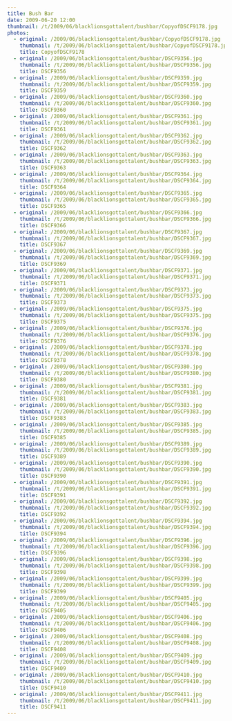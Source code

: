 ```yaml
---
title: Bush Bar
date: 2009-06-20 12:00
thumbnail: /t/2009/06/blacklionsgottalent/bushbar/CopyofDSCF9178.jpg
photos:
  - original: /2009/06/blacklionsgottalent/bushbar/CopyofDSCF9178.jpg
    thumbnail: /t/2009/06/blacklionsgottalent/bushbar/CopyofDSCF9178.jpg
    title: CopyofDSCF9178
  - original: /2009/06/blacklionsgottalent/bushbar/DSCF9356.jpg
    thumbnail: /t/2009/06/blacklionsgottalent/bushbar/DSCF9356.jpg
    title: DSCF9356
  - original: /2009/06/blacklionsgottalent/bushbar/DSCF9359.jpg
    thumbnail: /t/2009/06/blacklionsgottalent/bushbar/DSCF9359.jpg
    title: DSCF9359
  - original: /2009/06/blacklionsgottalent/bushbar/DSCF9360.jpg
    thumbnail: /t/2009/06/blacklionsgottalent/bushbar/DSCF9360.jpg
    title: DSCF9360
  - original: /2009/06/blacklionsgottalent/bushbar/DSCF9361.jpg
    thumbnail: /t/2009/06/blacklionsgottalent/bushbar/DSCF9361.jpg
    title: DSCF9361
  - original: /2009/06/blacklionsgottalent/bushbar/DSCF9362.jpg
    thumbnail: /t/2009/06/blacklionsgottalent/bushbar/DSCF9362.jpg
    title: DSCF9362
  - original: /2009/06/blacklionsgottalent/bushbar/DSCF9363.jpg
    thumbnail: /t/2009/06/blacklionsgottalent/bushbar/DSCF9363.jpg
    title: DSCF9363
  - original: /2009/06/blacklionsgottalent/bushbar/DSCF9364.jpg
    thumbnail: /t/2009/06/blacklionsgottalent/bushbar/DSCF9364.jpg
    title: DSCF9364
  - original: /2009/06/blacklionsgottalent/bushbar/DSCF9365.jpg
    thumbnail: /t/2009/06/blacklionsgottalent/bushbar/DSCF9365.jpg
    title: DSCF9365
  - original: /2009/06/blacklionsgottalent/bushbar/DSCF9366.jpg
    thumbnail: /t/2009/06/blacklionsgottalent/bushbar/DSCF9366.jpg
    title: DSCF9366
  - original: /2009/06/blacklionsgottalent/bushbar/DSCF9367.jpg
    thumbnail: /t/2009/06/blacklionsgottalent/bushbar/DSCF9367.jpg
    title: DSCF9367
  - original: /2009/06/blacklionsgottalent/bushbar/DSCF9369.jpg
    thumbnail: /t/2009/06/blacklionsgottalent/bushbar/DSCF9369.jpg
    title: DSCF9369
  - original: /2009/06/blacklionsgottalent/bushbar/DSCF9371.jpg
    thumbnail: /t/2009/06/blacklionsgottalent/bushbar/DSCF9371.jpg
    title: DSCF9371
  - original: /2009/06/blacklionsgottalent/bushbar/DSCF9373.jpg
    thumbnail: /t/2009/06/blacklionsgottalent/bushbar/DSCF9373.jpg
    title: DSCF9373
  - original: /2009/06/blacklionsgottalent/bushbar/DSCF9375.jpg
    thumbnail: /t/2009/06/blacklionsgottalent/bushbar/DSCF9375.jpg
    title: DSCF9375
  - original: /2009/06/blacklionsgottalent/bushbar/DSCF9376.jpg
    thumbnail: /t/2009/06/blacklionsgottalent/bushbar/DSCF9376.jpg
    title: DSCF9376
  - original: /2009/06/blacklionsgottalent/bushbar/DSCF9378.jpg
    thumbnail: /t/2009/06/blacklionsgottalent/bushbar/DSCF9378.jpg
    title: DSCF9378
  - original: /2009/06/blacklionsgottalent/bushbar/DSCF9380.jpg
    thumbnail: /t/2009/06/blacklionsgottalent/bushbar/DSCF9380.jpg
    title: DSCF9380
  - original: /2009/06/blacklionsgottalent/bushbar/DSCF9381.jpg
    thumbnail: /t/2009/06/blacklionsgottalent/bushbar/DSCF9381.jpg
    title: DSCF9381
  - original: /2009/06/blacklionsgottalent/bushbar/DSCF9383.jpg
    thumbnail: /t/2009/06/blacklionsgottalent/bushbar/DSCF9383.jpg
    title: DSCF9383
  - original: /2009/06/blacklionsgottalent/bushbar/DSCF9385.jpg
    thumbnail: /t/2009/06/blacklionsgottalent/bushbar/DSCF9385.jpg
    title: DSCF9385
  - original: /2009/06/blacklionsgottalent/bushbar/DSCF9389.jpg
    thumbnail: /t/2009/06/blacklionsgottalent/bushbar/DSCF9389.jpg
    title: DSCF9389
  - original: /2009/06/blacklionsgottalent/bushbar/DSCF9390.jpg
    thumbnail: /t/2009/06/blacklionsgottalent/bushbar/DSCF9390.jpg
    title: DSCF9390
  - original: /2009/06/blacklionsgottalent/bushbar/DSCF9391.jpg
    thumbnail: /t/2009/06/blacklionsgottalent/bushbar/DSCF9391.jpg
    title: DSCF9391
  - original: /2009/06/blacklionsgottalent/bushbar/DSCF9392.jpg
    thumbnail: /t/2009/06/blacklionsgottalent/bushbar/DSCF9392.jpg
    title: DSCF9392
  - original: /2009/06/blacklionsgottalent/bushbar/DSCF9394.jpg
    thumbnail: /t/2009/06/blacklionsgottalent/bushbar/DSCF9394.jpg
    title: DSCF9394
  - original: /2009/06/blacklionsgottalent/bushbar/DSCF9396.jpg
    thumbnail: /t/2009/06/blacklionsgottalent/bushbar/DSCF9396.jpg
    title: DSCF9396
  - original: /2009/06/blacklionsgottalent/bushbar/DSCF9398.jpg
    thumbnail: /t/2009/06/blacklionsgottalent/bushbar/DSCF9398.jpg
    title: DSCF9398
  - original: /2009/06/blacklionsgottalent/bushbar/DSCF9399.jpg
    thumbnail: /t/2009/06/blacklionsgottalent/bushbar/DSCF9399.jpg
    title: DSCF9399
  - original: /2009/06/blacklionsgottalent/bushbar/DSCF9405.jpg
    thumbnail: /t/2009/06/blacklionsgottalent/bushbar/DSCF9405.jpg
    title: DSCF9405
  - original: /2009/06/blacklionsgottalent/bushbar/DSCF9406.jpg
    thumbnail: /t/2009/06/blacklionsgottalent/bushbar/DSCF9406.jpg
    title: DSCF9406
  - original: /2009/06/blacklionsgottalent/bushbar/DSCF9408.jpg
    thumbnail: /t/2009/06/blacklionsgottalent/bushbar/DSCF9408.jpg
    title: DSCF9408
  - original: /2009/06/blacklionsgottalent/bushbar/DSCF9409.jpg
    thumbnail: /t/2009/06/blacklionsgottalent/bushbar/DSCF9409.jpg
    title: DSCF9409
  - original: /2009/06/blacklionsgottalent/bushbar/DSCF9410.jpg
    thumbnail: /t/2009/06/blacklionsgottalent/bushbar/DSCF9410.jpg
    title: DSCF9410
  - original: /2009/06/blacklionsgottalent/bushbar/DSCF9411.jpg
    thumbnail: /t/2009/06/blacklionsgottalent/bushbar/DSCF9411.jpg
    title: DSCF9411
---
```

